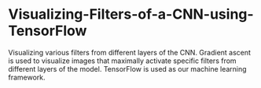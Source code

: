 # Visualizing-Filters-of-a-CNN-using-TensorFlow

Visualizing various filters from different layers of the CNN. Gradient ascent is used to visualize images that maximally activate specific filters from different layers of the model. TensorFlow is used as our machine learning framework.
